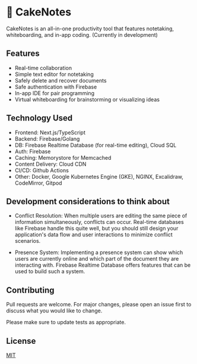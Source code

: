 # 🍰 CakeNotes

CakeNotes is an all-in-one productivity tool that features notetaking, whiteboarding, and in-app coding. (Currently in development)

## Features
* Real-time collaboration
* Simple text editor for notetaking
* Safely delete and recover documents
* Safe authentication with Firebase
* In-app IDE for pair programming
* Virtual whiteboarding for brainstorming or visualizing ideas

## Technology Used
* Frontend: Next.js/TypeScript
* Backend: Firebase/Golang
* DB: Firebase Realtime Database (for real-time editing), Cloud SQL
* Auth: Firebase
* Caching: Memorystore for Memcached
* Content Delivery: Cloud CDN
* CI/CD: Github Actions
* Other: Docker, Google Kubernetes Engine (GKE), NGINX, Excalidraw, CodeMirror, Gitpod

## Development considerations to think about
* Conflict Resolution: When multiple users are editing the same piece of information simultaneously, conflicts can occur. Real-time databases like Firebase handle this quite well, but you should still design your application's data flow and user interactions to minimize conflict scenarios.

* Presence System: Implementing a presence system can show which users are currently online and which part of the document they are interacting with. Firebase Realtime Database offers features that can be used to build such a system.

## Contributing

Pull requests are welcome. For major changes, please open an issue first
to discuss what you would like to change.

Please make sure to update tests as appropriate.

## License

[MIT](https://choosealicense.com/licenses/mit/)
